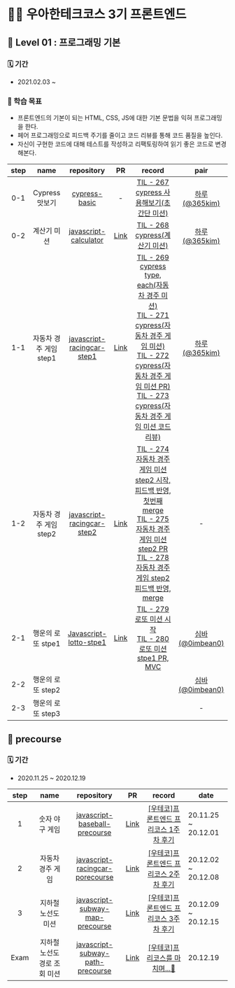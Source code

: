 # 🚀🚀 우아한테크코스 3기 프론트엔드

## 🥚 Level 01 : 프로그래밍 기본

### 🗓 기간

-  2021.02.03 ~ 

### 🎯 학습 목표

- 프론트엔드의 기본이 되는 HTML, CSS, JS에 대한 기본 문법을 익혀 프로그래밍을 한다.
- 페어 프로그래밍으로 피드백 주기를 줄이고 코드 리뷰를 통해 코드 품질을 높인다.
- 자신이 구현한 코드에 대해 테스트를 작성하고 리팩토링하여 읽기 좋은 코드로 변경해본다.


| step |          name          |                          repository                          |                              PR                              |                            record                            |                      pair                      |
| :--: | :--------------------: | :----------------------------------------------------------: | :----------------------------------------------------------: | :----------------------------------------------------------: | :--------------------------------------------: |
| 0-1  |     Cypress 맛보기     | [cypress-basic](https://github.com/YUJO42/javascript-calculator/tree/yujo) |                              -                               | [TIL - 267 cypress 사용해보기(초간단 미션)](https://velog.io/@yujo/2021-02-03%EC%88%98-TIL-267-cypress-%EC%82%AC%EC%9A%A9%ED%95%B4%EB%B3%B4%EA%B8%B0) |   [하루(@365kim)](https://github.com/365kim)   |
| 0-2  |      계산기 미션       | [javascript-calculator](https://github.com/YUJO42/javascript-calculator/tree/yujo) | [Link](https://github.com/woowacourse/javascript-calculator/pull/6) | [TIL - 268 cypress(계산기 미션)](https://velog.io/@yujo/2021-02-04%EB%AA%A9-TIL-268-cypress%EA%B3%84%EC%82%B0%EA%B8%B0-%EB%AF%B8%EC%85%98) |   [하루(@365kim)](https://github.com/365kim)   |
| 1-1  | 자동차 경주 게임 step1 | [javascript-racingcar-step1](https://github.com/YUJO42/javascript-racingcar/tree/yujo42) | [Link](https://github.com/woowacourse/javascript-racingcar/pull/5) | [TIL - 269 cypress type, each(자동차 경주 미션)](https://velog.io/@yujo/2021-02-05%EA%B8%88-TIL-269-cypress-type-each%EC%9E%90%EB%8F%99%EC%B0%A8-%EA%B2%BD%EC%A3%BC-%EB%AF%B8%EC%85%98)<br />[TIL - 271 cypress(자동차 경주 게임 미션)](https://velog.io/@yujo/2021-02-07%EC%9D%BC-TIL-271-cypress%EC%9E%90%EB%8F%99%EC%B0%A8-%EA%B2%BD%EC%A3%BC-%EA%B2%8C%EC%9E%84-%EB%AF%B8%EC%85%98)<br />[TIL - 272 cypress(자동차 경주 게임 미션 PR)](https://velog.io/@yujo/2021-02-08%EC%9B%94-TIL-272-cypress%EC%9E%90%EB%8F%99%EC%B0%A8-%EA%B2%BD%EC%A3%BC-%EA%B2%8C%EC%9E%84-%EB%AF%B8%EC%85%98)<br />[TIL - 273 cypress(자동차 경주 게임 미션 코드 리뷰)](https://velog.io/@yujo/2021-02-09%ED%99%94-TIL-273-cypress%EC%9E%90%EB%8F%99%EC%B0%A8-%EA%B2%BD%EC%A3%BC-%EA%B2%8C%EC%9E%84-%EB%AF%B8%EC%85%98-%EC%BD%94%EB%93%9C-%EB%A6%AC%EB%B7%B0) |   [하루(@365kim)](https://github.com/365kim)   |
| 1-2  | 자동차 경주 게임 step2 | [javascript-racingcar-step2](https://github.com/YUJO42/javascript-racingcar/tree/step2) | [Link](https://github.com/woowacourse/javascript-racingcar/pull/25) | [TIL - 274 자동차 경주 게임 미션 step2 시작, 피드백 반영, 첫번째 merge](https://velog.io/@yujo/TIL-273-%EC%9E%90%EB%8F%99%EC%B0%A8-%EA%B2%BD%EC%A3%BC-%EA%B2%8C%EC%9E%84-%EB%AF%B8%EC%85%98-step2-%EC%8B%9C%EC%9E%91-%ED%94%BC%EB%93%9C%EB%B0%B1-%EB%B0%98%EC%98%81-%EC%B2%AB%EB%B2%88%EC%A7%B8-merge)<br />[TIL - 275 자동차 경주 게임 미션 step2 PR](https://velog.io/@yujo/TIL-275-%EC%9E%90%EB%8F%99%EC%B0%A8-%EA%B2%BD%EC%A3%BC-%EA%B2%8C%EC%9E%84-%EB%AF%B8%EC%85%98-step2-PR)<br />[TIL - 278 자동차 경주 게임 step2 피드백 반영, merge](https://velog.io/@yujo/TIL-278-%EC%9E%90%EB%8F%99%EC%B0%A8-%EA%B2%BD%EC%A3%BC-%EA%B2%8C%EC%9E%84-step2-%ED%94%BC%EB%93%9C%EB%B0%B1-%EB%B0%98%EC%98%81-merge) |                       -                        |
| 2-1  |   행운의 로또 stpe1    | [Javascript-lotto-stpe1](https://github.com/YUJO42/javascript-lotto/tree/step1) | [Link](https://github.com/woowacourse/javascript-lotto/pull/3) | [TIL - 279 로또 미션 시작](https://velog.io/@yujo/TIL-279-lotto-blackcoffee)<br />[TIL - 280 로또 미션 stpe1 PR, MVC](https://velog.io/@yujo/TIL-280-lotto) | [심바(@0imbean0)](https://github.com/0imbean0) |
| 2-2  |   행운의 로또 step2    |                                                              |                                                              |                                                              | [심바(@0imbean0)](https://github.com/0imbean0) |
| 2-3  |   행운의 로또 step3    |                                                              |                                                              |                                                              |                       -                        |

## 🌱 precourse

### 🗓 기간

- 2020.11.25 ~ 2020.12.19

| step |             name             |                          repository                          |                              PR                              |                            record                            | date                |
| :--: | :--------------------------: | :----------------------------------------------------------: | :----------------------------------------------------------: | :----------------------------------------------------------: | ------------------- |
|  1   |        숫자 야구 게임        | [javascript-baseball-precourse](https://github.com/YUJO42/javascript-baseball-precourse/tree/yujo42) | [Link](https://github.com/woowacourse/javascript-baseball-precourse/pull/58) | [[우테코]프론트엔드 프리코스 1주차 후기](https://velog.io/@yujo/%EC%9A%B0%ED%85%8C%EC%BD%94%ED%94%84%EB%A1%A0%ED%8A%B8%EC%97%94%EB%93%9C-%ED%94%84%EB%A6%AC%EC%BD%94%EC%8A%A4-1%EC%A3%BC%EC%B0%A8-%ED%9B%84%EA%B8%B0) | 20.11.25 ~ 20.12.01 |
|  2   |       자동차 경주 게임       | [javascript-racingcar-porecourse](https://github.com/YUJO42/javascript-racingcar-precourse/tree/yujo42) | [Link](https://github.com/woowacourse/javascript-racingcar-precourse/pull/41) | [[우테코]프론트엔드 프리코스 2주차 후기](https://velog.io/@yujo/woowa-precourse-week2) | 20.12.02 ~ 20.12.08 |
|  3   |      지하철 노선도 미션      | [javascript-subway-map-precourse](https://github.com/YUJO42/javascript-subway-map-precourse/tree/yujo42) | [Link](https://github.com/woowacourse/javascript-subway-map-precourse/pull/18) | [[우테코]프론트엔드 프리코스 3주차 후기](https://velog.io/@yujo/woowa-precourse-3) | 20.12.09 ~ 20.12.15 |
| Exam | 지하철 노선도 경로 조회 미션 | [javascript-subway-path-precourse](https://github.com/YUJO42/javascript-subway-path-precourse/tree/yujo42) | [Link](https://github.com/woowacourse/javascript-subway-path-precourse/pull/8) | [[우테코]프리코스를 마치며...👋](https://velog.io/@yujo/woowahan-precourse-end) | 20.12.19            |
